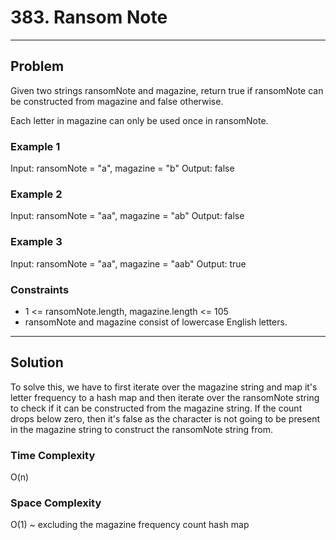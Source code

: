 # 383. Ransom Note

---

## Problem

Given two strings ransomNote and magazine, return true if ransomNote can be constructed from magazine and false otherwise.

Each letter in magazine can only be used once in ransomNote.

### Example 1

Input: ransomNote = "a", magazine = "b"
Output: false

### Example 2

Input: ransomNote = "aa", magazine = "ab"
Output: false

### Example 3

Input: ransomNote = "aa", magazine = "aab"
Output: true

### Constraints

- 1 <= ransomNote.length, magazine.length <= 105
- ransomNote and magazine consist of lowercase English letters.

---

## Solution

To solve this, we have to first iterate over the magazine string and map it's letter frequency to a hash map and then iterate over the ransomNote string to check if it can be constructed from the magazine string. If the count drops below zero, then it's false as the character is not going to be present in the magazine string to construct the ransomNote string from.

### Time Complexity

O(n)

### Space Complexity

O(1) ~ excluding the magazine frequency count hash map
